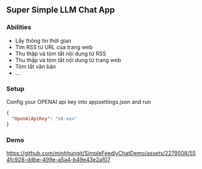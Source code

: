## Super Simple LLM Chat App 

### Abilities
- Lấy thông tin thời gian
- Tìm RSS từ URL của trang web
- Thu thập và tóm tắt nội dung từ RSS
- Thu thập và tóm tắt nội dung từ trang web
- Tóm tắt văn bản
- ...

### Setup
Config your OPENAI api key into appsettings.json and run

```json
{
  "OpenAiApiKey": "sk-xxx"
}
```

### Demo

https://github.com/minhhungit/SimpleFeedlyChatDemo/assets/2279508/554fc928-ddbe-499e-a5a4-b49e43e2af07

